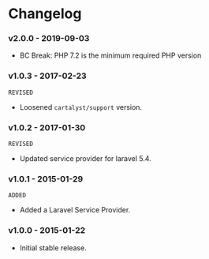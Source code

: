 # Changelog

### v2.0.0 - 2019-09-03

- BC Break: PHP 7.2 is the minimum required PHP version

### v1.0.3 - 2017-02-23

`REVISED`

- Loosened `cartalyst/support` version.

### v1.0.2 - 2017-01-30

`REVISED`

- Updated service provider for laravel 5.4.

### v1.0.1 - 2015-01-29

`ADDED`

- Added a Laravel Service Provider.

### v1.0.0 - 2015-01-22

- Initial stable release.
